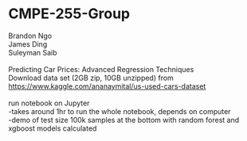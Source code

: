 # CMPE-255-Group <br>
Brandon Ngo <br>
James Ding <br>
Suleyman Saib <br>
<br>
Predicting Car Prices: Advanced Regression Techniques
<br>
Download data set (2GB zip, 10GB unzipped) from <br>
https://www.kaggle.com/ananaymital/us-used-cars-dataset<br>
<br>
run notebook on Jupyter<br>
-takes around 1hr to run the whole notebook, depends on computer<br>
-demo of test size 100k samples at the bottom with random forest and xgboost models calculated
